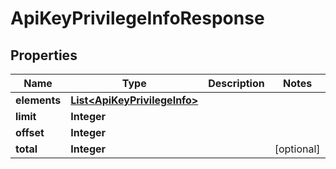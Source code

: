 
# ApiKeyPrivilegeInfoResponse

## Properties
Name | Type | Description | Notes
------------ | ------------- | ------------- | -------------
**elements** | [**List&lt;ApiKeyPrivilegeInfo&gt;**](ApiKeyPrivilegeInfo.md) |  | 
**limit** | **Integer** |  | 
**offset** | **Integer** |  | 
**total** | **Integer** |  |  [optional]



